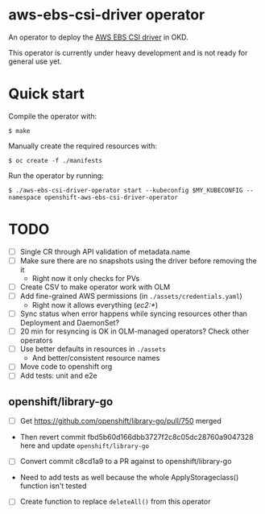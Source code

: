 # aws-ebs-csi-driver operator

An operator to deploy the [AWS EBS CSI driver](https://github.com/openshift/aws-ebs-csi-driver) in OKD.

This operator is currently under heavy development and is not ready for general use yet.

# Quick start

Compile the operator with:

```shell
$ make
```

Manually create the required resources with:

```shell
$ oc create -f ./manifests
```

Run the operator by running:

```shell
$ ./aws-ebs-csi-driver-operator start --kubeconfig $MY_KUBECONFIG --namespace openshift-aws-ebs-csi-driver-operator
```

# TODO

- [ ] Single CR through API validation of metadata.name
- [ ] Make sure there are no snapshots using the driver before removing the it
	- Right now it only checks for PVs
- [ ] Create CSV to make operator work with OLM
- [ ] Add fine-grained AWS permissions (in `./assets/credentials.yaml`)
	- Right now it allows everything (*ec2:\**)
- [ ] Sync status when error happens while syncing resources other than Deployment and DaemonSet?
- [ ] 20 min for resyncing is OK in OLM-managed operators? Check other operators
- [ ] Use better defaults in resources in `./assets`
    - And better/consistent resource names
- [ ] Move code to openshift org
- [ ] Add tests: unit and e2e

## openshift/library-go

- [ ] Get https://github.com/openshift/library-go/pull/750 merged
- Then revert commit fbd5b60d166dbb3727f2c8c05dc28760a9047328 here and update `openshift/library-go`
- [ ] Convert commit c8cd1a9 to a PR against to openshift/library-go
- Need to add tests as well because the whole ApplyStorageclass() function isn't tested
- [ ] Create function to replace `deleteAll()` from this operator
